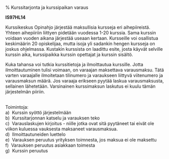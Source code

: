 % Kurssitarjonta ja kurssipaikan varaus
<!-- Arvosanamaksimi: 5 -->
<!-- Vaikeustaso: Keskitasoa -->

**IS97HL14**

Kurssikeskus Opinahjo järjestää maksullisia kursseja eri aihepiireistä.
Yhteen aihepiiriin liittyen pidetään vuodessa 1-20 kurssia. Sama kurssin
voidaan vuoden aikana järjestää useaan kertaan. Kursseille voi
osallistua keskimäärin 20 opiskelijaa, mutta isoja yli sadankin hengen
kursseja on joskus ohjelmassa. Kustakin kurssista on laadittu esite,
josta käyvät selville kurssin aika, kurssipaikka kurssin opettajat ja
kurssin sisältö.

Kuka tahansa voi tutkia kurssitietoja ja ilmoittautua kurssille. Jotta
ilmoittautuminen tulisi voimaan, on varaajan maksettava varausmaksu.
Tätä varten varaajalle ilmoitetaan tilinumero ja varaukseen liittyvä
viitenumero ja varausmaksun määrä. Jos varaaja erikseen pyytää laskua
varausmaksusta, sellainen lähetetään. Varsinainen kurssimaksun laskutus
ei kuulu tämän järjestelmän piiriin. \
 

Toimintoja: \
a)  Kurssin syöttö järjestelmään \
b)  Kurssitarjonnan katselu ja varauksen teko \
c)  Varauslaskujen kirjoitus - niille jotka ovat sitä pyytäneet tai
eivät ole viikon kuluessa vauksesta maksaneet varausmaksua. \
d)  Ilmoittautuneiden luettelo \
e)  Varauksen peruutus yrityksen toimnesta, jos maksua ei ole maksettu \
f)  Varauksen peruutus asiakkaan toimesta \
g)  Kurssin peruutus \
 
